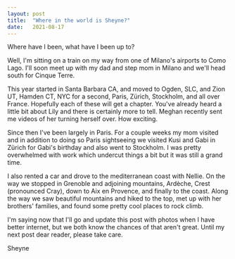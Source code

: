 ```yaml
---
layout: post
title:  "Where in the world is Sheyne?"
date:   2021-08-17
---
```


Where have I been, what have I been up to? 

Well, I'm sitting on a train on my way from one of Milano's airports to Como
Lago. I'll soon meet up with my dad and step mom in Milano and we'll head south
for Cinque Terre.

This year started in Santa Barbara CA, and moved to Ogden, SLC, and Zion UT,
Hamden CT, NYC for a second, Paris, Zürich, Stockholm, and all over France.
Hopefully each of these will get a chapter. You've already heard a little bit
about Lily and there is certainly more to tell. Meghan recently sent me videos
of her turning herself over. How exciting. 

Since then I've been largely in Paris. For a couple weeks my mom visited and in
addition to doing so Paris sightseeing we visited Kusi and Gabi in Zürich for
Gabi's birthday and also went to Stockholm. I was pretty overwhelmed with work
which undercut things a bit but it was still a grand time.

I also rented a car and drove to the mediterranean coast with Nellie. On the way
we stopped in Grenoble and adjoining mountains, Ardèche, Crest (pronounced
Cray), down to Aix en Provence, and finally to the coast. Along the way we saw
beautiful mountains and hiked to the top, met up with her brothers' families,
and found some pretty cool places to rock climb. 

I'm saying now that I'll go and update this post with photos when I have better
internet, but we both know the chances of that aren't great. Until my next post
dear reader, please take care.

Sheyne